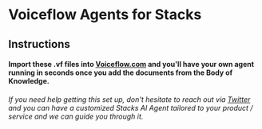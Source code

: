 # Voiceflow Agents for Stacks

## Instructions
#### Import these .vf files into [Voiceflow.com](http://www.voiceflow.com) and you'll have your own agent running in seconds once you add the documents from the Body of Knowledge.

###### If you need help getting this set up, don't hesitate to reach out via [Twitter](http://www.twitter.com/attractund1ng) and you can have a customized Stacks AI Agent tailored to your product / service and we can guide you through it.
